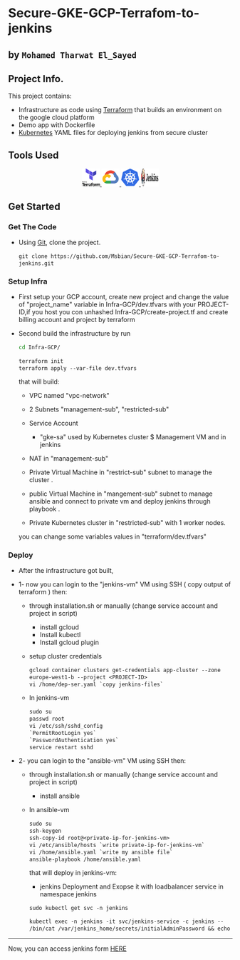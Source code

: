 # Secure-GKE-GCP-Terrafom-to-jenkins

## by ` Mohamed Tharwat El_Sayed `
## Project Info.

This project contains:
*  Infrastructure as code using [Terraform](https://www.terraform.io/) that builds an environment on the google cloud platform
* Demo app with Dockerfile
* [Kubernetes](https://kubernetes.io) YAML files for deploying jenkins from secure cluster

## Tools Used

<p align="center">
<a href="https://www.terraform.io/" target="_blank" rel="noreferrer"> <img src="https://raw.githubusercontent.com/AbdEl-RahmanKhaled/AbdEl-RahmanKhaled/main/icons/terraform/terraform-original-wordmark.svg" alt="terraform" width="40" height="40"/> </a> <a href="https://cloud.google.com" target="_blank" rel="noreferrer"> <img src="https://raw.githubusercontent.com/AbdEl-RahmanKhaled/AbdEl-RahmanKhaled/main/icons/googlecloud/googlecloud-original.svg" alt="gcp" width="40" height="40"/> </a> <a href="https://kubernetes.io" target="_blank" rel="noreferrer"> <img src="https://raw.githubusercontent.com/AbdEl-RahmanKhaled/AbdEl-RahmanKhaled/main/icons/kubernetes/kubernetes-icon.svg" alt="kubernetes" width="40" height="40"/> </a> <a href="https://www.python.org" target="_blank" rel="noreferrer"> <img src="https://raw.githubusercontent.com/cncf/landscape/ec644e2bdc10390202c24bb33efaa7b137a00e1d/hosted_logos/jenkins.svg" alt="python" width="40" height="40"/> </a>
</p>

## Get Started

### Get The Code 
* Using [Git](https://git-scm.com/), clone the project.

    ```
    git clone https://github.com/Msbian/Secure-GKE-GCP-Terrafom-to-jenkins.git
    ```
###  Setup Infra 
* First setup your GCP account, create new project and change the value of "project_name" variable in Infra-GCP/dev.tfvars with your PROJECT-ID,if you host you con unhashed Infra-GCP/create-project.tf and create billing account and project by terraform

* Second build the infrastructure by run

    ```bash
    cd Infra-GCP/
    ```
    ``` 
    terraform init
    terraform apply --var-file dev.tfvars
    ```
    that will build:
    
    * VPC named "vpc-network"
    * 2 Subnets "management-sub", "restricted-sub"
    * Service Account
        * "gke-sa" used by Kubernetes cluster $ Management VM and in jenkins 

    * NAT in "management-sub"
    * Private Virtual Machine in "restrict-sub" subnet to manage the cluster .
    * public Virtual Machine in "mangement-sub" subnet to manage ansible and connect to private vm and deploy jenkins through playbook .
    * Private Kubernetes cluster in "restricted-sub" with 1 worker nodes.

    you can change some variables values in "terraform/dev.tfvars"
   
### Deploy
* After the infrastructure got built, 
 * 1- now you can login to the "jenkins-vm" VM using SSH ( copy output of terraform ) then:
    
    *  through  installation.sh or manually (change service account and project in script)
          * install gcloud 
          * Install kubectl
          * Install gcloud plugin

    * setup cluster credentials
        ```
        gcloud container clusters get-credentials app-cluster --zone europe-west1-b --project <PROJECT-ID>
        vi /home/dep-ser.yaml `copy jenkins-files`
        ```
    * In jenkins-vm
      ```
      sudo su 
      passwd root
      vi /etc/ssh/sshd_config
      `PermitRootLogin yes`
      `PasswordAuthentication yes`
      service restart sshd
      ```
 * 2-  you can login to the "ansible-vm" VM using SSH  then:
    
    *  through  installation.sh or manually (change service account and project in script)
          * install ansible
          
    * In ansible-vm
      ```
      sudo su 
      ssh-keygen
      ssh-copy-id root@<private-ip-for-jenkins-vm>
      vi /etc/ansible/hosts `write private-ip-for-jenkins-vm`
      vi /home/ansible.yaml `write my ansible file`
      ansible-playbook /home/ansible.yaml
      ```
      
        that will deploy in jenkins-vm:
        * jenkins Deployment and Exopse it with loadbalancer service in namespace jenkins
         ```
         sudo kubectl get svc -n jenkins
         ```
         ```
         kubectl exec -n jenkins -it svc/jenkins-service -c jenkins -- /bin/cat /var/jenkins_home/secrets/initialAdminPassword && echo
         ```
---
Now, you can access jenkins form [HERE](http://35.187.162.20:8080/login?from=%2F) 
